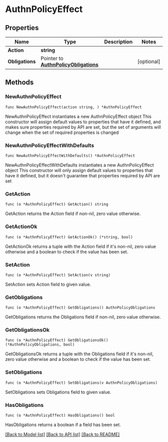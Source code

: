 # AuthnPolicyEffect

## Properties

Name | Type | Description | Notes
------------ | ------------- | ------------- | -------------
**Action** | **string** |  | 
**Obligations** | Pointer to [**AuthnPolicyObligations**](AuthnPolicyObligations.md) |  | [optional] 

## Methods

### NewAuthnPolicyEffect

`func NewAuthnPolicyEffect(action string, ) *AuthnPolicyEffect`

NewAuthnPolicyEffect instantiates a new AuthnPolicyEffect object
This constructor will assign default values to properties that have it defined,
and makes sure properties required by API are set, but the set of arguments
will change when the set of required properties is changed

### NewAuthnPolicyEffectWithDefaults

`func NewAuthnPolicyEffectWithDefaults() *AuthnPolicyEffect`

NewAuthnPolicyEffectWithDefaults instantiates a new AuthnPolicyEffect object
This constructor will only assign default values to properties that have it defined,
but it doesn't guarantee that properties required by API are set

### GetAction

`func (o *AuthnPolicyEffect) GetAction() string`

GetAction returns the Action field if non-nil, zero value otherwise.

### GetActionOk

`func (o *AuthnPolicyEffect) GetActionOk() (*string, bool)`

GetActionOk returns a tuple with the Action field if it's non-nil, zero value otherwise
and a boolean to check if the value has been set.

### SetAction

`func (o *AuthnPolicyEffect) SetAction(v string)`

SetAction sets Action field to given value.


### GetObligations

`func (o *AuthnPolicyEffect) GetObligations() AuthnPolicyObligations`

GetObligations returns the Obligations field if non-nil, zero value otherwise.

### GetObligationsOk

`func (o *AuthnPolicyEffect) GetObligationsOk() (*AuthnPolicyObligations, bool)`

GetObligationsOk returns a tuple with the Obligations field if it's non-nil, zero value otherwise
and a boolean to check if the value has been set.

### SetObligations

`func (o *AuthnPolicyEffect) SetObligations(v AuthnPolicyObligations)`

SetObligations sets Obligations field to given value.

### HasObligations

`func (o *AuthnPolicyEffect) HasObligations() bool`

HasObligations returns a boolean if a field has been set.


[[Back to Model list]](../README.md#documentation-for-models) [[Back to API list]](../README.md#documentation-for-api-endpoints) [[Back to README]](../README.md)


